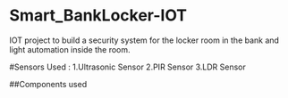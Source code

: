 # Smart_BankLocker-IOT
IOT project to build a security system for the locker room in the bank and light automation inside the room.

#Sensors Used :
1.Ultrasonic Sensor
2.PIR Sensor
3.LDR Sensor

##Components used
